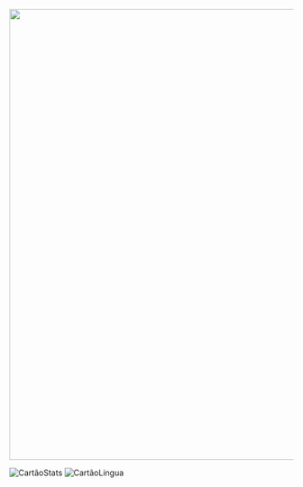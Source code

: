 <p>
  <img src="https://i.imgur.com/JvjHJtV.png" style="width: 800px;">
</p>

![CartãoStats](https://github-readme-stats.vercel.app/api?username=gabrieltheophilo&show_icons=true&count_private=true&hide=issues&custom_title=Atividade%20Github&theme=dracula)
![CartãoLingua](https://github-readme-stats.vercel.app/api/top-langs/?username=gabrieltheophilo&hide=java,javascript,c%23&card_width=250&custom_title=Linguagens%20mais%20utilizadas&layout=compact&theme=dracula)
